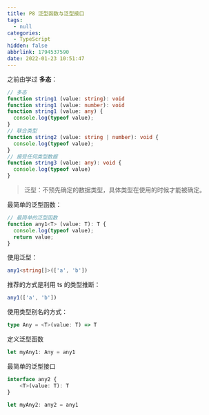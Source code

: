 ```yaml
---
title: P8 泛型函数与泛型接口
tags:
  - null
categories:
  - TypeScript
hidden: false
abbrlink: 1794537590
date: 2022-01-23 10:51:47
---
```


之前由学过 **多态**：

``` typescript
// 多态
function string1 (value: string): void
function string1 (value: number): void
function string1 (value: any) {
  console.log(typeof value);
}
// 联合类型
function string2 (value: string | number): void {
  console.log(typeof value);
}
// 接受任何类型数据
function string3 (value: any): void {
  console.log(typeof value)
}
```

> 泛型：不预先确定的数据类型，具体类型在使用的时候才能被确定。

最简单的泛型函数：

``` typescript
// 最简单的泛型函数
function any1<T> (value: T): T {
  console.log(typeof value);
  return value;
}
```

使用泛型：

``` typescript
any1<string[]>(['a', 'b'])
```

推荐的方式是利用 ts 的类型推断：

``` typescript
any1(['a', 'b'])
```

使用类型别名的方式：

``` typescript
type Any = <T>(value: T) => T
```

定义泛型函数

``` typescript
let myAny1: Any = any1
```

最简单的泛型接口

``` typescript
interface any2 {
    <T>(value: T): T
}

let myAny2: any2 = any1
```